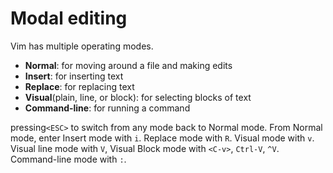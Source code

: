 # Modal editing
Vim has multiple operating modes.
- **Normal**: for moving around a file and making edits
- **Insert**: for inserting text
- **Replace**: for replacing text
- **Visual**(plain, line, or block): for selecting blocks of text
- **Command-line**: for running a command

pressing`<ESC>` to switch from any mode back to Normal mode.
From Normal mode, enter Insert mode with `i`.
Replace mode with `R`.
Visual mode with `v`.
Visual line mode with `V`,
Visual Block mode with `<C-v>`, `Ctrl-V`, `^V`.
Command-line mode with `:`.